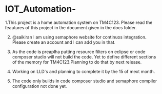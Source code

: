# IOT_Automation-

1.This project is a home automation system on TM4C123. Please read the feautures of this project in the document given in the docs
folder.

2. @saikiran I am using semaphore website for continuos integration. Please create an account and I can add you in that. 

3. As the code is preaplha putting resource filters on eclipse or code composer studio will not build the code. Yet to define 
   different sections of the memory for TM4C123.Planning to do that by next release. 
   
4. Working on LLD's and planning to complete it by the 15 of mext month.

5. The code only builds in code composer studio and semaphore compiler configuration not done yet.  
